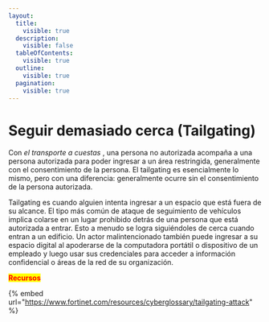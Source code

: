 ```yaml
---
layout:
  title:
    visible: true
  description:
    visible: false
  tableOfContents:
    visible: true
  outline:
    visible: true
  pagination:
    visible: true
---
```


# Seguir demasiado cerca (Tailgating)

Con _el transporte a cuestas_ , una persona no autorizada acompaña a una persona autorizada para poder ingresar a un área restringida, generalmente con el consentimiento de la persona. El tailgating es esencialmente lo mismo, pero con una diferencia: generalmente ocurre sin el consentimiento de la persona autorizada.&#x20;

Tailgating es cuando alguien intenta ingresar a un espacio que está fuera de su alcance. El tipo más común de ataque de seguimiento de vehículos implica colarse en un lugar prohibido detrás de una persona que está autorizada a entrar. Esto a menudo se logra siguiéndoles de cerca cuando entran a un edificio. Un actor malintencionado también puede ingresar a su espacio digital al apoderarse de la computadora portátil o dispositivo de un empleado y luego usar sus credenciales para acceder a información confidencial o áreas de la red de su organización.



<mark style="color:red;">**Recursos**</mark>

{% embed url="https://www.fortinet.com/resources/cyberglossary/tailgating-attack" %}
